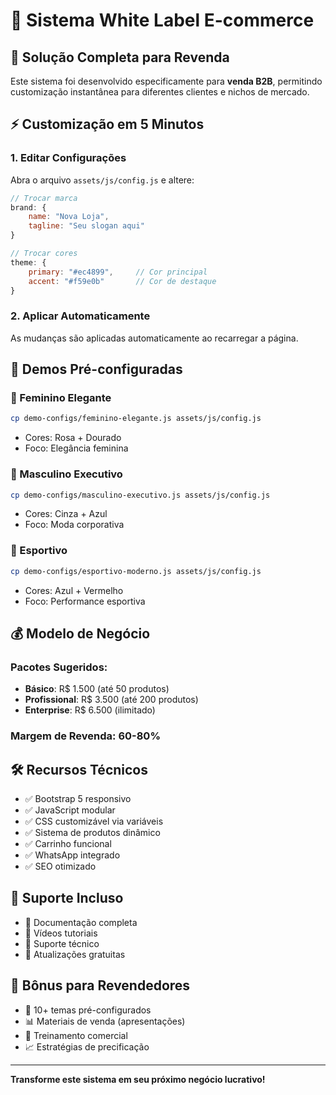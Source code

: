 # 🎨 Sistema White Label E-commerce

## 🚀 Solução Completa para Revenda

Este sistema foi desenvolvido especificamente para **venda B2B**, permitindo customização instantânea para diferentes clientes e nichos de mercado.

## ⚡ Customização em 5 Minutos

### 1. Editar Configurações
Abra o arquivo `assets/js/config.js` e altere:

```javascript
// Trocar marca
brand: {
    name: "Nova Loja",
    tagline: "Seu slogan aqui"
}

// Trocar cores
theme: {
    primary: "#ec4899",     // Cor principal
    accent: "#f59e0b"       // Cor de destaque
}
```

### 2. Aplicar Automaticamente
As mudanças são aplicadas automaticamente ao recarregar a página.

## 🎯 Demos Pré-configuradas

### 👗 Feminino Elegante
```bash
cp demo-configs/feminino-elegante.js assets/js/config.js
```
- Cores: Rosa + Dourado
- Foco: Elegância feminina

### 👔 Masculino Executivo  
```bash
cp demo-configs/masculino-executivo.js assets/js/config.js
```
- Cores: Cinza + Azul
- Foco: Moda corporativa

### 👟 Esportivo
```bash
cp demo-configs/esportivo-moderno.js assets/js/config.js
```
- Cores: Azul + Vermelho
- Foco: Performance esportiva

## 💰 Modelo de Negócio

### Pacotes Sugeridos:
- **Básico**: R$ 1.500 (até 50 produtos)
- **Profissional**: R$ 3.500 (até 200 produtos)  
- **Enterprise**: R$ 6.500 (ilimitado)

### Margem de Revenda: 60-80%

## 🛠️ Recursos Técnicos

- ✅ Bootstrap 5 responsivo
- ✅ JavaScript modular
- ✅ CSS customizável via variáveis
- ✅ Sistema de produtos dinâmico
- ✅ Carrinho funcional
- ✅ WhatsApp integrado
- ✅ SEO otimizado

## 📱 Suporte Incluso

- 📖 Documentação completa
- 🎥 Vídeos tutoriais
- 💬 Suporte técnico
- 🔄 Atualizações gratuitas

## 🎁 Bônus para Revendedores

- 🎨 10+ temas pré-configurados
- 📊 Materiais de venda (apresentações)
- 🤝 Treinamento comercial
- 📈 Estratégias de precificação

---

**Transforme este sistema em seu próximo negócio lucrativo!**
